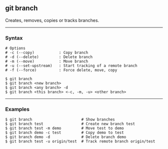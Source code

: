 ## git branch
Creates, removes, copies or tracks branches. 

-------------------------------------------------------------------------------
### Syntax

```shell
# Options
# -c (--copy)           : Copy branch
# -d (--delete)         : Delete branch
# -m (--move)           : Move branch
# -u (--set-upstream)   : Start tracking of a remote branch
# -f (--force)          : Force delete, move, copy

$ git branch
$ git branch <new branch>
$ git branch <any branch> -d
$ git branch <this branch> <-c, -m, -u> <other branch> 
```

-------------------------------------------------------------------------------
### Examples

```shell
$ git branch                      # Show branches
$ git branch test                 # Create new branch test
$ git branch test -m demo         # Move test to demo
$ git branch demo -c test         # Copy demo to test
$ git branch demo -d              # Delete branch demo
$ git branch test -u origin/test  # Track remote branch origin/test
```
    